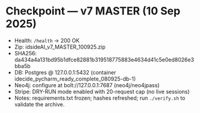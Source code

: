 # Checkpoint — v7 MASTER (10 Sep 2025)
- Health: `/health` → 200 OK
- Zip: idsideAI_v7_MASTER_100925.zip
- SHA256: da434a4a131bd95b1dfce82881b319518775883e4634d41c5e0ed8026e3bba5b
- DB: Postgres @ 127.0.0.1:5432 (container idecide_pycharm_ready_complete_080925-db-1)
- Neo4j: configure at bolt://127.0.0.1:7687 (neo4j/neo4jpass)
- Stripe: DRY-RUN mode enabled with 20-request cap (no live sessions)
- Notes: requirements.txt frozen; hashes refreshed; run `./verify.sh` to validate the archive.
